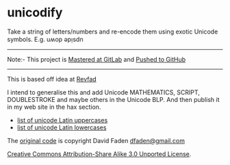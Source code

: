 # unicodify

Take a string of letters/numbers and re-encode them using exotic Unicode symbols.  E.g. uʍop ǝpᴉsdn

---

Note:- This project is [Mastered at GitLab](https://gitlab.com/milohax/unicodify/) and [Pushed to GitHub](https://github.com/sinewalker/unicodify)

---

This is based off idea at [Revfad](http://www.revfad.com/flip.html)

I intend to generalise this and add Unicode MATHEMATICS, SCRIPT, DOUBLESTROKE and maybe others in the Unicode BLP. And then publish it in my web site in the hax section.

 * [list of unicode Latin uppercases](http://www.fileformat.info/info/unicode/category/Lu/list.htm)
 * [list of unicode Latin lowercases](http://www.fileformat.info/info/unicode/category/Ll/list.htm)

The [original code](http://www.revfad.com/flip.html) is copyright
David Faden dfaden@gmail.com

[Creative Commons Attribution-Share Alike 3.0 Unported License](https://creativecommons.org/licenses/by-sa/3.0/).
